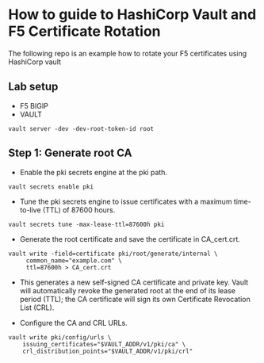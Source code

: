 # How to guide to HashiCorp Vault and F5 Certificate Rotation

The following repo is an example how to rotate your F5 certificates using HashiCorp vault

## Lab setup
* F5 BIGIP
* VAULT

```
vault server -dev -dev-root-token-id root
```

## Step 1: Generate root CA
* Enable the pki secrets engine at the pki path.

```
vault secrets enable pki
```

* Tune the pki secrets engine to issue certificates with a maximum time-to-live (TTL) of 87600 hours.

```
vault secrets tune -max-lease-ttl=87600h pki
```

* Generate the root certificate and save the certificate in CA_cert.crt.

```
vault write -field=certificate pki/root/generate/internal \
     common_name="example.com" \
     ttl=87600h > CA_cert.crt
```

* This generates a new self-signed CA certificate and private key. Vault will automatically revoke the generated root at the end of its lease period (TTL); the CA certificate will sign its own Certificate Revocation List (CRL).

* Configure the CA and CRL URLs.

```
vault write pki/config/urls \
    issuing_certificates="$VAULT_ADDR/v1/pki/ca" \
    crl_distribution_points="$VAULT_ADDR/v1/pki/crl"
```